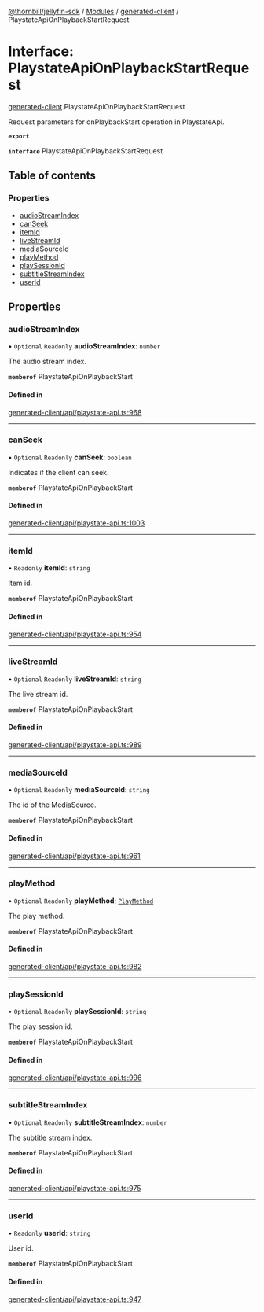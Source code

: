 [@thornbill/jellyfin-sdk](../README.md) / [Modules](../modules.md) / [generated-client](../modules/generated_client.md) / PlaystateApiOnPlaybackStartRequest

# Interface: PlaystateApiOnPlaybackStartRequest

[generated-client](../modules/generated_client.md).PlaystateApiOnPlaybackStartRequest

Request parameters for onPlaybackStart operation in PlaystateApi.

**`export`**

**`interface`** PlaystateApiOnPlaybackStartRequest

## Table of contents

### Properties

- [audioStreamIndex](generated_client.PlaystateApiOnPlaybackStartRequest.md#audiostreamindex)
- [canSeek](generated_client.PlaystateApiOnPlaybackStartRequest.md#canseek)
- [itemId](generated_client.PlaystateApiOnPlaybackStartRequest.md#itemid)
- [liveStreamId](generated_client.PlaystateApiOnPlaybackStartRequest.md#livestreamid)
- [mediaSourceId](generated_client.PlaystateApiOnPlaybackStartRequest.md#mediasourceid)
- [playMethod](generated_client.PlaystateApiOnPlaybackStartRequest.md#playmethod)
- [playSessionId](generated_client.PlaystateApiOnPlaybackStartRequest.md#playsessionid)
- [subtitleStreamIndex](generated_client.PlaystateApiOnPlaybackStartRequest.md#subtitlestreamindex)
- [userId](generated_client.PlaystateApiOnPlaybackStartRequest.md#userid)

## Properties

### audioStreamIndex

• `Optional` `Readonly` **audioStreamIndex**: `number`

The audio stream index.

**`memberof`** PlaystateApiOnPlaybackStart

#### Defined in

[generated-client/api/playstate-api.ts:968](https://github.com/thornbill/jellyfin-sdk-typescript/blob/03092f3/src/generated-client/api/playstate-api.ts#L968)

___

### canSeek

• `Optional` `Readonly` **canSeek**: `boolean`

Indicates if the client can seek.

**`memberof`** PlaystateApiOnPlaybackStart

#### Defined in

[generated-client/api/playstate-api.ts:1003](https://github.com/thornbill/jellyfin-sdk-typescript/blob/03092f3/src/generated-client/api/playstate-api.ts#L1003)

___

### itemId

• `Readonly` **itemId**: `string`

Item id.

**`memberof`** PlaystateApiOnPlaybackStart

#### Defined in

[generated-client/api/playstate-api.ts:954](https://github.com/thornbill/jellyfin-sdk-typescript/blob/03092f3/src/generated-client/api/playstate-api.ts#L954)

___

### liveStreamId

• `Optional` `Readonly` **liveStreamId**: `string`

The live stream id.

**`memberof`** PlaystateApiOnPlaybackStart

#### Defined in

[generated-client/api/playstate-api.ts:989](https://github.com/thornbill/jellyfin-sdk-typescript/blob/03092f3/src/generated-client/api/playstate-api.ts#L989)

___

### mediaSourceId

• `Optional` `Readonly` **mediaSourceId**: `string`

The id of the MediaSource.

**`memberof`** PlaystateApiOnPlaybackStart

#### Defined in

[generated-client/api/playstate-api.ts:961](https://github.com/thornbill/jellyfin-sdk-typescript/blob/03092f3/src/generated-client/api/playstate-api.ts#L961)

___

### playMethod

• `Optional` `Readonly` **playMethod**: [`PlayMethod`](../enums/generated_client.PlayMethod.md)

The play method.

**`memberof`** PlaystateApiOnPlaybackStart

#### Defined in

[generated-client/api/playstate-api.ts:982](https://github.com/thornbill/jellyfin-sdk-typescript/blob/03092f3/src/generated-client/api/playstate-api.ts#L982)

___

### playSessionId

• `Optional` `Readonly` **playSessionId**: `string`

The play session id.

**`memberof`** PlaystateApiOnPlaybackStart

#### Defined in

[generated-client/api/playstate-api.ts:996](https://github.com/thornbill/jellyfin-sdk-typescript/blob/03092f3/src/generated-client/api/playstate-api.ts#L996)

___

### subtitleStreamIndex

• `Optional` `Readonly` **subtitleStreamIndex**: `number`

The subtitle stream index.

**`memberof`** PlaystateApiOnPlaybackStart

#### Defined in

[generated-client/api/playstate-api.ts:975](https://github.com/thornbill/jellyfin-sdk-typescript/blob/03092f3/src/generated-client/api/playstate-api.ts#L975)

___

### userId

• `Readonly` **userId**: `string`

User id.

**`memberof`** PlaystateApiOnPlaybackStart

#### Defined in

[generated-client/api/playstate-api.ts:947](https://github.com/thornbill/jellyfin-sdk-typescript/blob/03092f3/src/generated-client/api/playstate-api.ts#L947)
